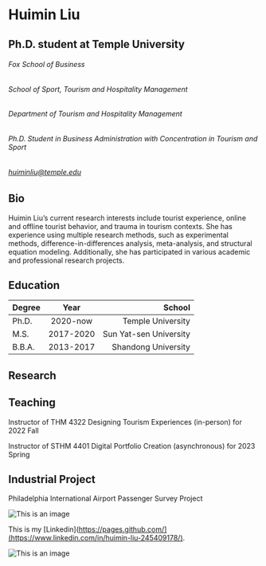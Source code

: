 # Huimin Liu
## Ph.D. student at Temple University
###### Fox School of Business
###### School of Sport, Tourism and Hospitality Management
###### Department of Tourism and Hospitality Management
###### Ph.D. Student in Business Administration with Concentration in Tourism and Sport
###### huiminliu@temple.edu

## Bio

Huimin Liu’s current research interests include tourist experience, online and offline tourist behavior, and trauma in tourism contexts. She has experience using multiple research methods, such as experimental methods, difference-in-differences analysis, meta-analysis, and structural equation modeling. Additionally, she has participated in various academic and professional research projects.


## Education

| Degree        | Year          | School  |
| ------------- |:-------------:| -----:|
| Ph.D.         | 2020-now      |  Temple University |
| M.S.          | 2017-2020     |  Sun Yat-sen University |
| B.B.A.        | 2013-2017     |  Shandong University |



## Research


## Teaching
Instructor of THM 4322 Designing Tourism Experiences (in-person) for 2022 Fall

Instructor of STHM 4401 Digital Portfolio Creation (asynchronous) for 2023 Spring

## Industrial Project
Philadelphia International Airport Passenger Survey Project


![This is an image](https://ibb.co/zrr8jWT)


This is my [Linkedin](https://pages.github.com/](https://www.linkedin.com/in/huimin-liu-245409178/).


![This is an image](https://www.google.com/search?q=huiminliu&rlz=1C5CHFA_enUS1005US1006&oq=huiminliu&aqs=chrome..69i57j0i13i512l3j0i13i30i625l4j0i8i13i30j0i8i13i30i625.3065j0j15&sourceid=chrome&ie=UTF-8#imgrc=-3dUMpMY_PXBqM)

